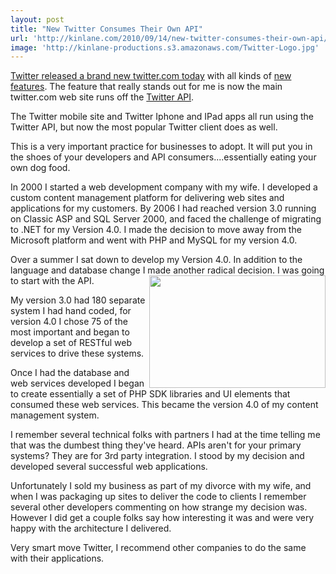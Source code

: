 ```yaml
---
layout: post
title: "New Twitter Consumes Their Own API"
url: 'http://kinlane.com/2010/09/14/new-twitter-consumes-their-own-api/'
image: 'http://kinlane-productions.s3.amazonaws.com/Twitter-Logo.jpg'
---
```


[Twitter released a brand new twitter.com today][1] with all kinds of [new features][2]. The feature that really stands out for me is now the main twitter.com web site runs off the [Twitter API][3].

The Twitter mobile site and Twitter Iphone and IPad apps all run using the Twitter API, but now the most popular Twitter client does as well.

This is a very important practice for businesses to adopt. It will put you in the shoes of your developers and API consumers....essentially eating your own dog food.

In 2000 I started a web development company with my wife. I developed a custom content management platform for delivering web sites and applications for my customers. By 2006 I had reached version 3.0 running on Classic ASP and SQL Server 2000, and faced the challenge of migrating to .NET for my Version 4.0. I made the decision to move away from the Microsoft platform and went with PHP and MySQL for my version 4.0.

Over a summer I sat down to develop my Version 4.0. In addition to the language and database change I made another radical decision. I was going to start with the API.<img class="alignnone c1" title="Twitter" src="http://kinlane-productions.s3.amazonaws.com/Twitter-Logo.jpg" alt="" width="282" height="180" align="right" />

My version 3.0 had 180 separate system I had hand coded, for version 4.0 I chose 75 of the most important and began to develop a set of RESTful web services to drive these systems.

Once I had the database and web services developed I began to create essentially a set of PHP SDK libraries and UI elements that consumed these web services. This became the version 4.0 of my content management system.

I remember several technical folks with partners I had at the time telling me that was the dumbest thing they've heard. APIs aren't for your primary systems? They are for 3rd party integration. I stood by my decision and developed several successful web applications.

Unfortunately I sold my business as part of my divorce with my wife, and when I was packaging up sites to deliver the code to clients I remember several other developers commenting on how strange my decision was. However I did get a couple folks say how interesting it was and were very happy with the architecture I delivered.

Very smart move Twitter, I recommend other companies to do the same with their applications.

   [1]: http://blog.twitter.com/2010/09/better-twitter.html
   [2]: http://twitter.com/newtwitter
   [3]: http://dev.twitter.com/
